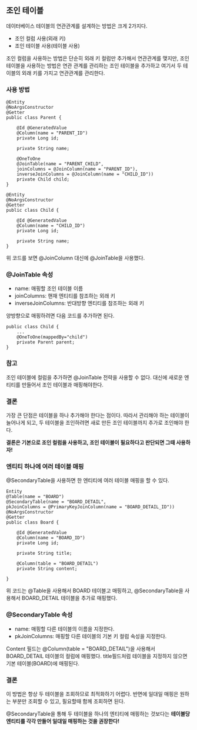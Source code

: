 ## 조인 테이블

데이터베이스 테이블의 연관관계를 설계하는 방법은 크게 2가지다.

- 조인 컬럼 사용(외래 키)
- 조인 테이블 사용(테이블 사용)

조인 컬럼을 사용하는 방법은 단순히 외래 키 컬럼만 추가해서 연관관계를 맺지만,
조인 테이블을 사용하는 방법은 연관 관계를 관리하는 조인 테이블을 추가하고 여기서 두 테이블의 외래 키를 가지고 연관관계를 관리한다.

### 사용 방법

~~~
@Entity
@NoArgsConstructor
@Getter
public class Parent {

    @Id @GeneratedValue
    @Column(name = "PARENT_ID")
    private Long id;

    private String name;

    @OneToOne
    @JoinTable(name = "PARENT_CHILD",
    joinColumns = @JoinColumn(name = "PARENT_ID"),
    inverseJoinColumns = @JoinColumn(name = "CHILD_ID"))
    private Child child;
}

@Entity
@NoArgsConstructor
@Getter
public class Child {

    @Id @GeneratedValue
    @Column(name = "CHILD_ID")
    private Long id;

    private String name;
}
~~~

위 코드를 보면 @JoinColumn 대신에 @JoinTable을 사용했다.

### @JoinTable 속성

- name: 매핑할 조인 테이블 이름
- joinColumns: 핸재 엔티티를 참조하는 외래 키
- inverseJoinColumns: 반대방향 엔티티를 참조하는 외래 키

양방향으로 매핑하려면 다음 코드를 추가하면 된다.

~~~
public class Child {
	...
	@OneToOne(mappedBy="child")
	private Parent parent;
}
~~~

### 참고

조인 테이블에 컬럼을 추가하면 @JoinTable 전략을 사용할 수 없다.
대신에 새로운 엔티티를 만들어서 조인 테이블과 매핑해야한다.

### 결론

가장 큰 단점은 테이블을 하나 추가해야 한다는 점이다. 따라서 관리해야 하는 테이블이 늘어나게 되고,
두 테이블을 조인하려면 새로 만든 조인 테이블까지 추가로 조인해야 한다.

**결론은 기본으로 조인 컬럼을 사용하고, 조인 테이블이 필요하다고 판단되면 그때 사용하자!**



### 엔티티 하나에 여러 테이블 매핑

@SecondaryTable을 사용하면 한 엔티티에 여러 테이블 매핑을 할 수 있다.

~~~
Entity
@Table(name = "BOARD")
@SecondaryTable(name = "BOARD_DETAIL",
pkJoinColumns = @PrimaryKeyJoinColumn(name = "BOARD_DETAIL_ID"))
@NoArgsConstructor
@Getter
public class Board {
    
    @Id @GeneratedValue
    @Column(name = "BOARD_ID")
    private Long id;
    
    private String title;
    
    @Column(table = "BOARD_DETAIL")
    private String content;
    
}
~~~

위 코드는 @Table을 사용해서 BOARD 테이블고 매핑하고,
@SecondaryTable을 사용해서 BOARD_DETAIL 테이블을 추가로 매핑했다.

### @SecondaryTable 속성

- name: 매핑할 다른 테이블의 이름을 지정한다.
- pkJoinColumns: 매핑할 다른 테이블의 기본 키 컬럼 속성을 지정한다.

Content 필드는 @Column(table = "BOARD_DETAIL")을 사용해서 BOARD_DETAIL 테이블의 컬럼에 매핑했다.
title필드처럼 테이블을 지정하지 않으면 기본 테이블(BOARD)에 매핑된다.

### 결론

이 방법은 항상 두 테이블을 조회하므로 최적화하기 어렵다.
반면에 일대일 매핑은 원하는 부분만 조회할 수 있고, 필요할때 함께 조회하면 된다.

@SecondaryTable을 통해 두 테이블을 하나의 엔티티에 매핑하는 것보다는
**테이블당 엔티티를 각각 만들어 일대일 매핑하는 것을 권장한다!**

